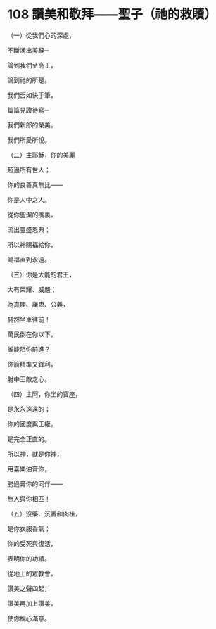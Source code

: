# 108 讚美和敬拜——聖子（祂的救贖）

（一）從我們心的深處，

不斷湧出美辭─

論到我們至高王，

論到祂的所是。

我們舌如快手筆，

篇篇見證待寫─

我們新郎的榮美，

我們所愛所悅。

（二）主耶穌，你的美麗

超過所有世人；

你的良善真無比——

你是人中之人。

從你聖潔的嘴裏，

流出豐盛恩典；

所以神賜福給你，

賜福直到永遠。

（三）你是大能的君王，

大有榮耀、威嚴；

為真理、謙卑、公義，

赫然坐車往前！

萬民倒在你以下，

誰能阻你前進？

你箭精準又鋒利，

射中王敵之心。

（四）主阿，你坐的寶座，

是永永遠遠的；

你的國度與王權，

是完全正直的。

所以神，就是你神，

用喜樂油膏你，

勝過膏你的同伴——

無人與你相匹！

（五）沒藥、沉香和肉桂，

是你衣服香氣；

你的受死與復活，

表明你的功績。

從地上的眾教會，

讚美之聲四起，

讚美再加上讚美，

使你稱心滿意。

